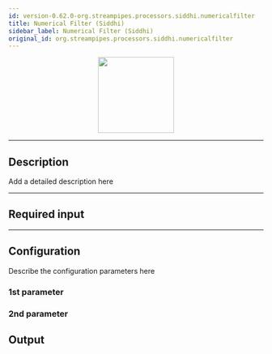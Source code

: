 ```yaml
---
id: version-0.62.0-org.streampipes.processors.siddhi.numericalfilter
title: Numerical Filter (Siddhi)
sidebar_label: Numerical Filter (Siddhi)
original_id: org.streampipes.processors.siddhi.numericalfilter
---
```




<p align="center"> 
    <img src="/docs/img/pipeline-elements/org.streampipes.processors.siddhi.numericalfilter/icon.png" width="150px;" class="pe-image-documentation"/>
</p>

***

## Description


Add a detailed description here

***

## Required input


***

## Configuration

Describe the configuration parameters here

### 1st parameter


### 2nd parameter

## Output
